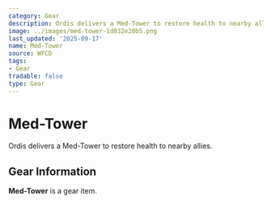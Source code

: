 ```yaml
---
category: Gear
description: Ordis delivers a Med-Tower to restore health to nearby allies.
image: ../images/med-tower-1d032e20b5.png
last_updated: '2025-09-17'
name: Med-Tower
source: WFCD
tags:
- Gear
tradable: false
type: Gear
---
```


# Med-Tower

Ordis delivers a Med-Tower to restore health to nearby allies.

## Gear Information

**Med-Tower** is a gear item.

